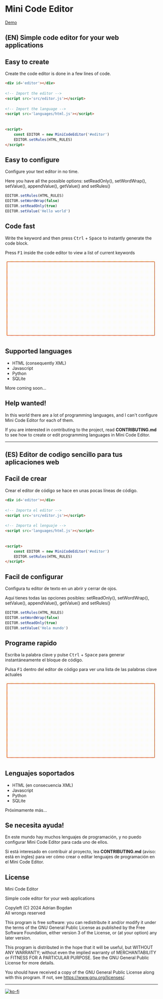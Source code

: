 # Mini Code Editor

<a href="https://adrbog.github.io/MiniCodeEditor/" target="_blank">Demo</a>

## (EN) Simple code editor for your web applications

## Easy to create

Create the code editor is done in a few lines of code.

```html
<div id='editor'></div>

<!-- Import the editor -->
<script src='src/editor.js'></script>

<!-- Import the language -->
<script src='languages/html.js'></script>


<script>
	const EDITOR = new MiniCodeEditor('#editor')
	EDITOR.setRules(HTML_RULES)
</script>
```


## Easy to configure

Configure your text editor in no time.

Here you have all the possible options: setReadOnly(), setWordWrap(), setValue(), appendValue(), getValue() and setRules()

```js
EDITOR.setRules(HTML_RULES)
EDITOR.setWordWrap(false)
EDITOR.setReadOnly(true)
EDITOR.setValue('Hello world')
```

## Code fast

Write the keyword and then press <kbd>Ctrl</kbd> + <kbd>Space</kbd> to instantly generate the code block.


Press <kbd>F1</kbd> inside the code editor to view a list of current keywords


<img width="500px" src="res/1.gif">

## Supported languages
- HTML (consequently XML)
- Javascript
- Python
- SQLite

More coming soon...

## Help wanted!

In this world there are a lot of programming languages, and I can't configure Mini Code Editor for each of them.

If you are interested in contributing to the project, read **CONTRIBUTING.md** to see how to create or edit programming languages in Mini Code Editor.

<hr>

## (ES) Editor de codigo sencillo para tus aplicaciones web

## Facil de crear

Crear el editor de código se hace en unas pocas líneas de código.

```html
<div id='editor'></div>

<!-- Importa el editor -->
<script src='src/editor.js'></script>

<!-- Importa el lenguaje -->
<script src='languages/html.js'></script>


<script>
	const EDITOR = new MiniCodeEditor('#editor')
	EDITOR.setRules(HTML_RULES)
</script>
```


## Facil de configurar

Configura tu editor de texto en un abrir y cerrar de ojos.

Aquí tienes todas las opciones posibles: setReadOnly(), setWordWrap(), setValue(), appendValue(), getValue() and setRules()

```js
EDITOR.setRules(HTML_RULES)
EDITOR.setWordWrap(false)
EDITOR.setReadOnly(true)
EDITOR.setValue('Hola mundo')
```

## Programe rapido

Escriba la palabra clave y pulse <kbd>Ctrl</kbd> + <kbd>Space</kbd> para generar instantáneamente el bloque de código.


Pulsa <kbd>F1</kbd> dentro del editor de código para ver una lista de las palabras clave actuales


<img width="500px" src="res/1.gif">

## Lenguajes soportados
- HTML (en consecuencia XML)
- Javascript
- Python
- SQLite

Próximamente más...

## Se necesita ayuda!

En este mundo hay muchos lenguajes de programación, y no puedo configurar Mini Code Editor para cada uno de ellos.

Si está interesado en contribuir al proyecto, lea **CONTRIBUTING.md** (aviso: está en ingles) para ver cómo crear o editar lenguajes de programación en el Mini Code Editor.

## License

Mini Code Editor

Simple code editor for your web applications

Copyleft (C) 2024 Adrian Bogdan <br>
All wrongs reserved

This program is free software: you can redistribute it and/or modify
it under the terms of the GNU General Public License as published by
the Free Software Foundation, either version 3 of the License, or
(at your option) any later version.

This program is distributed in the hope that it will be useful,
but WITHOUT ANY WARRANTY; without even the implied warranty of
MERCHANTABILITY or FITNESS FOR A PARTICULAR PURPOSE.  See the
GNU General Public License for more details.

You should have received a copy of the GNU General Public License
along with this program.  If not, see <https://www.gnu.org/licenses/>.

<hr>

[![ko-fi](https://ko-fi.com/img/githubbutton_sm.svg)](https://ko-fi.com/adrbog)
